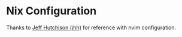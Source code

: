 # Nix Configuration

Thanks to [Jeff Hutchison (jhh)](https://github.com/jhh) for reference with nvim configuration.

